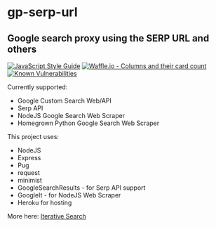 # gp-serp-url

## Google search proxy using the SERP URL and others

[![JavaScript Style Guide](https://img.shields.io/badge/code_style-standard-brightgreen.svg)](https://standardjs.com)
[![Waffle.io - Columns and their card count](https://badge.waffle.io/mkobar/gp-serp-url.svg?columns=all)](https://waffle.io/mkobar/gp-serp-url)
[![Known Vulnerabilities](https://snyk.io/test/github/mkobar/gp-serp-url/badge.svg?targetFile=package.json)](https://snyk.io/test/github/mkobar/gp-serp-url?targetFile=package.json)

Currently supported:

- Google Custom Search Web/API
- Serp API
- NodeJS Google Search Web Scraper
- Homegrown Python Google Search Web Scraper

This project uses:
- NodeJS
- Express
- Pug
- request
- minimist
- GoogleSearchResults - for Serp API support
- GoogleIt - for NodeJS Web Scraper
- Heroku for hosting

More here: [Iterative Search](http://iterativesearch.com)


